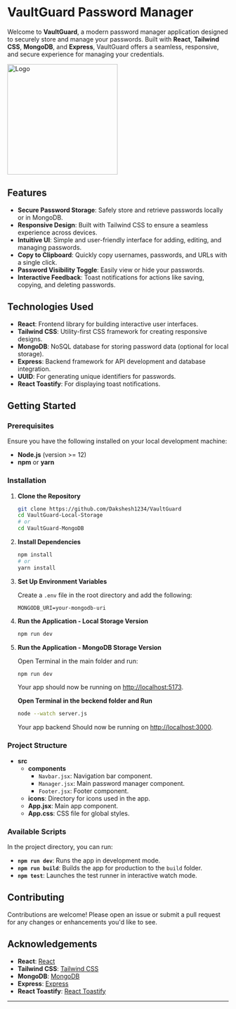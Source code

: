 # VaultGuard Password Manager

Welcome to **VaultGuard**, a modern password manager application designed to securely store and manage your passwords. Built with **React**, **Tailwind CSS**, **MongoDB**, and **Express**, VaultGuard offers a seamless, responsive, and secure experience for managing your credentials.
<div>
   <img width="251" alt="Logo" src="https://github.com/Dakshesh1234/Password-Manager/assets/95707585/171488fc-8cc8-4db8-a72c-f43bab1539c5">
</div>

## Features

- **Secure Password Storage**: Safely store and retrieve passwords locally or in MongoDB.
- **Responsive Design**: Built with Tailwind CSS to ensure a seamless experience across devices.
- **Intuitive UI**: Simple and user-friendly interface for adding, editing, and managing passwords.
- **Copy to Clipboard**: Quickly copy usernames, passwords, and URLs with a single click.
- **Password Visibility Toggle**: Easily view or hide your passwords.
- **Interactive Feedback**: Toast notifications for actions like saving, copying, and deleting passwords.

## Technologies Used

- **React**: Frontend library for building interactive user interfaces.
- **Tailwind CSS**: Utility-first CSS framework for creating responsive designs.
- **MongoDB**: NoSQL database for storing password data (optional for local storage).
- **Express**: Backend framework for API development and database integration.
- **UUID**: For generating unique identifiers for passwords.
- **React Toastify**: For displaying toast notifications.

## Getting Started

### Prerequisites

Ensure you have the following installed on your local development machine:

- **Node.js** (version >= 12)
- **npm** or **yarn**

### Installation

1. **Clone the Repository**

   ```bash
   git clone https://github.com/Dakshesh1234/VaultGuard
   cd VaultGuard-Local-Storage
   # or
   cd VaultGuard-MongoDB
   ```

2. **Install Dependencies**

   ```bash
   npm install
   # or
   yarn install
   ```

3. **Set Up Environment Variables**

   Create a `.env` file in the root directory and add the following:

   ```env
   MONGODB_URI=your-mongodb-uri
   ```

4. **Run the Application - Local Storage Version** 

   ```bash
   npm run dev
   ```
5. **Run the Application - MongoDB Storage Version**

   Open Terminal in the main folder and run:
   ```bash
   npm run dev
   ```
   Your app should now be running on [http://localhost:5173](http://localhost:5173).
   
   **Open Terminal in the beckend folder and Run**
   ```bash
   node --watch server.js
   ```
   Your app backend Should now be running on [http://localhost:3000](http://localhost:3000).

### Project Structure

- **src**
  - **components**
    - `Navbar.jsx`: Navigation bar component.
    - `Manager.jsx`: Main password manager component.
    - `Footer.jsx`: Footer component.
  - **icons**: Directory for icons used in the app.
  - **App.jsx**: Main app component.
  - **App.css**: CSS file for global styles.

### Available Scripts

In the project directory, you can run:

- **`npm run dev`**: Runs the app in development mode.
- **`npm run build`**: Builds the app for production to the `build` folder.
- **`npm test`**: Launches the test runner in interactive watch mode.

## Contributing

Contributions are welcome! Please open an issue or submit a pull request for any changes or enhancements you'd like to see.



## Acknowledgements

- **React**: [React](https://reactjs.org/)
- **Tailwind CSS**: [Tailwind CSS](https://tailwindcss.com/)
- **MongoDB**: [MongoDB](https://www.mongodb.com/)
- **Express**: [Express](https://expressjs.com/)
- **React Toastify**: [React Toastify](https://fkhadra.github.io/react-toastify/)

---

